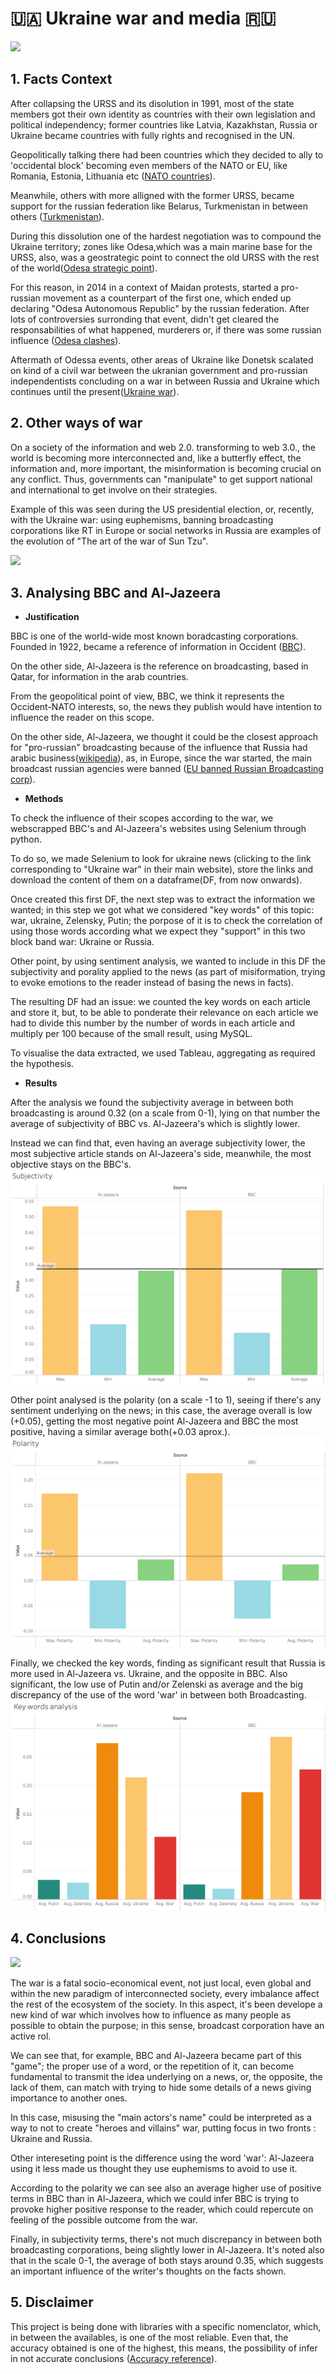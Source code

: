 # 🇺🇦 **Ukraine war and media** 🇷🇺
![](https://media.tenor.com/9wzt_uLIxXAAAAAd/reading-newspaper-richard-williams.gif)

## **1. Facts Context**
After collapsing the URSS and its disolution in 1991, most of the state members got their own identity as countries with their own legislation and political independency; former countries like Latvia, Kazakhstan, Russia or Ukraine became countries with fully rights and recognised in the UN.

Geopolitically talking there had been countries which they decided to ally to 'occidental block' becoming even members of the NATO or EU, like Romania, Estonia, Lithuania etc ([NATO countries](https://www.nato.int/cps/en/natohq/nato_countries.htm)).

Meanwhile, others with more alligned with the former URSS, became support for the russian federation like Belarus, Turkmenistan in between others ([Turkmenistan](https://en.wikipedia.org/wiki/Turkmenistan)).

During this dissolution one of the hardest negotiation was to compound the Ukraine territory; zones like Odesa,which was a main marine base for the URSS, also, was a geostrategic point to connect the old URSS with the rest of the world([Odesa strategic point](https://www.academia.edu/367981/Strategic_Geopolitical_Significance_of_Odessa)).

For this reason, in 2014 in a context of Maidan protests, started a pro-russian movement as a counterpart of the first one, which ended up declaring "Odesa Autonomous Republic" by the russian federation. After lots of controversies surronding that event, didn't get cleared the responsabilities of what happened, murderers or, if there was some russian influence ([Odesa clashes](https://en.wikipedia.org/wiki/2014_Odesa_clashes)).

Aftermath of Odessa events, other areas of Ukraine like Donetsk scalated on kind of a civil war between the ukranian government and pro-russian independentists concluding on a war in between Russia and Ukraine which continues until the present([Ukraine war](https://en.wikipedia.org/wiki/2022_Russian_invasion_of_Ukraine)).

## **2. Other ways of war**
On a society of the information and web 2.0. transforming to web 3.0., the world is becoming more interconnected and, like a butterfly effect, the information and, more important, the misinformation is becoming crucial on any conflict. Thus, governments can "manipulate" to get support national and international to get involve on their strategies. 

Example of this was seen during the US presidential election, or, recently, with the Ukraine war: using euphemisms, banning broadcasting corporations like RT in Europe or social networks in Russia are examples of the evolution of "The art of the war of Sun Tzu".

![](https://media.tenor.com/z4qFpDA4FZQAAAAd/nicolas-cage-smoking.gif)

## **3. Analysing BBC and Al-Jazeera**

- **Justification**

BBC is one of the world-wide most known boradcasting corporations. Founded in 1922, became a reference of information in Occident ([BBC](https://www.bbc.co.uk/aboutthebbc/)).

On the other side, Al-Jazeera is the reference on broadcasting, based in Qatar, for information in the arab countries. 

From the geopolitical point of view, BBC, we think it represents the Occident-NATO interests, so, the news they publish would have intention to influence the reader on this scope.

On the other side, Al-Jazeera, we thought it could be the closest approach for "pro-russian" broadcasting because of the influence that Russia had arabic business([wikipedia](https://en.wikipedia.org/wiki/Russia_and_the_Middle_East)), as, in Europe, since the war started, the main broadcast russian agencies were banned ([EU banned Russian Broadcasting corp](https://www.consilium.europa.eu/en/press/press-releases/2022/03/02/eu-imposes-sanctions-on-state-owned-outlets-rt-russia-today-and-sputnik-s-broadcasting-in-the-eu/)).

- **Methods**

To check the influence of their scopes according to the war, we webscrapped BBC's and Al-Jazeera's websites using Selenium through python.

To do so, we made Selenium to look for ukraine news (clicking to the link corresponding to "Ukraine war" in their main website), store the links and download the content of them on a dataframe(DF, from now onwards).

Once created this first DF, the next step was to extract the information we wanted; in this step we got what we considered "key words" of this topic: war, ukraine, Zelensky, Putin; the porpose of it is to check the correlation of using those words according what we expect they "support" in this two block band war: Ukraine or Russia.

Other point, by using sentiment analysis, we wanted to include in this DF the subjectivity and porality applied to the news (as part of misiformation, trying to evoke emotions to the reader instead of basing the news in facts).

The resulting DF had an issue: we counted the key words on each article and store it, but, to be able to ponderate their relevance on each article we had to divide this number by the number of words in each article and multiply per 100 because of the small result, using MySQL.

To visualise the data extracted, we used Tableau, aggregating as required the hypothesis.

- **Results**

After the analysis we found the subjectivity average in between both broadcasting is around 0.32 (on a scale from 0-1), lying on that number the average of subjectivity of BBC vs. Al-Jazeera's which is slightly lower.

Instead we can find that, even having an average subjectivity lower, the most subjective article stands on Al-Jazeera's side, meanwhile, the most objective stays on the BBC's.
![subjectivity](img/Subjectivity.png)

Other point analysed is the polarity (on a scale -1 to 1), seeing if there's any sentiment underlying on the news; in this case, the average overall is low (+0.05), getting the most negative point Al-Jazeera and BBC the most positive, having a similar average both(+0.03 aprox.).
![polarity](img/Polarity.png)

Finally, we checked the key words, finding as significant result that Russia is more used in Al-Jazeera vs. Ukraine, and the opposite in BBC. Also significant, the low use of Putin and/or Zelenski as average and the big discrepancy of the use of the word 'war' in between both Broadcasting.
![key_words](img/key_words.png)

## **4. Conclusions**
![](https://media.tenor.com/6TlxySjAAN0AAAAd/how-is-any-of-this-relevant-lawyer.gif)


The war is a fatal socio-economical event, not just local, even global and within the new paradigm of interconnected society, every imbalance affect the rest of the ecosystem of the society. In this aspect, it's been develope a new kind of war which involves how to influence as many people as possible to obtain the purpose; in this sense, broadcast corporation have an active rol.

We can see that, for example, BBC and Al-Jazeera became part of this "game"; the proper use of a word, or the repetition of it, can become fundamental to transmit the idea underlying on a news, or, the opposite, the lack of them, can match with trying to hide some details of a news giving importance to another ones.

In this case, misusing the "main actors's name" could be interpreted as a way to not to create "heroes and villains" war, putting focus in two fronts : Ukraine and Russia. 

Other intereseting point is the difference using the word 'war': Al-Jazeera using it less made us thought they use euphemisms to avoid to use it.

According to the polarity we can see also an average higher use of positive terms in BBC than in Al-Jazeera, which we could infer BBC is trying to provoke higher positive response to the reader, which could repercute on feeling of the possible outcome from the war.

Finally, in subjectivity terms, there's not much discrepancy in between both broadcasting corporations, being slightly lower in Al-Jazeera. It's noted also that in the scale 0-1, the average of both stays around 0.35, which suggests an important influence of the writer's thoughts on the facts shown.


## **5. Disclaimer**

This project is being done with libraries with a specific nomenclator, which, in between the availables, is one of the most reliable. Even that, the accuracy obtained is one of the highest, this means, the possibility of infer in not accurate conclusions ([Accuracy reference](https://neptune.ai/blog/sentiment-analysis-python-textblob-vs-vader-vs-flair)).